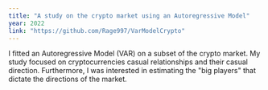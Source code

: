 ```yaml
---
title: "A study on the crypto market using an Autoregressive Model"
year: 2022
link: "https://github.com/Rage997/VarModelCrypto"
---
```


I fitted an Autoregressive Model (VAR) on a subset of the crypto market. My study focused on cryptocurrencies casual relationships and their casual direction. Furthermore, I was interested in estimating the "big players" that dictate the directions of the market.